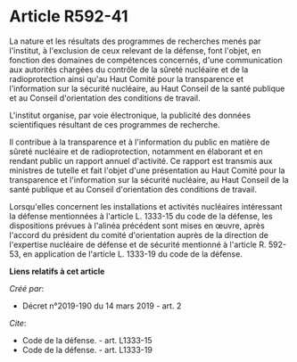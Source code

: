 # Article R592-41

La nature et les résultats des programmes de recherches menés par l'institut, à l'exclusion de ceux relevant de la défense,
font l'objet, en fonction des domaines de compétences concernés, d'une communication aux autorités chargées du contrôle de la
sûreté nucléaire et de la radioprotection ainsi qu'au Haut Comité pour la transparence et l'information sur la sécurité
nucléaire, au Haut Conseil de la santé publique et au Conseil d'orientation des conditions de travail.

L'institut organise, par voie électronique, la publicité des données scientifiques résultant de ces programmes de recherche.

Il contribue à la transparence et à l'information du public en matière de sûreté nucléaire et de radioprotection, notamment
en élaborant et en rendant public un rapport annuel d'activité. Ce rapport est transmis aux ministres de tutelle et fait
l'objet d'une présentation au Haut Comité pour la transparence et l'information sur la sécurité nucléaire, au Haut Conseil de
la santé publique et au Conseil d'orientation des conditions de travail.

Lorsqu'elles concernent les installations et activités nucléaires intéressant la défense mentionnées à l'article L. 1333-15
du code de la défense, les dispositions prévues à l'alinéa précédent sont mises en œuvre, après l'accord du président du
comité d'orientation auprès de la direction de l'expertise nucléaire de défense et de sécurité mentionné à l'article R.
592-53, en application de l'article L. 1333-19 du code de la défense.

**Liens relatifs à cet article**

_Créé par_:

  - Décret n°2019-190 du 14 mars 2019 - art. 2

_Cite_:

  - Code de la défense. - art. L1333-15
  - Code de la défense. - art. L1333-19
